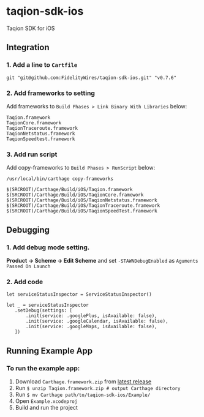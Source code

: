 # taqion-sdk-ios
Taqion SDK for iOS

## Integration

### 1. Add a line to `Cartfile`

```Cartfile
git "git@github.com:FidelityWires/taqion-sdk-ios.git" "v0.7.6"
```

### 2. Add frameworks to setting

Add frameworks to  `Build Phases > Link Binary With Libraries` below:

```
Taqion.framework
TaqionCore.framework
TaqionTraceroute.framework
TaqionNetstatus.framework
TaqionSpeedtest.framework
```

### 3. Add run script

Add copy-frameworks to `Build Phases > RunScript` below:

```
/usr/local/bin/carthage copy-frameworks

$(SRCROOT)/Carthage/Build/iOS/Taqion.framework
$(SRCROOT)/Carthage/Build/iOS/TaqionCore.framework
$(SRCROOT)/Carthage/Build/iOS/TaqionNetstatus.framework
$(SRCROOT)/Carthage/Build/iOS/TaqionTraceroute.framework
$(SRCROOT)/Carthage/Build/iOS/TaqionSpeedTest.framework
```

## Debugging
### 1. Add debug mode setting.
**Product -> Scheme -> Edit Scheme** and set `-STAWNDebugEnabled` as `Aguments Passed On Launch`
### 2. Add code

 ```
let serviceStatusInspector = ServiceStatusInspector()

let _ = serviceStatusInspector
    .setDebug(settings: [
        .init(service: .googlePlus, isAvailable: false),
        .init(service: .googleCalendar, isAvailable: false),
        .init(service: .googleMaps, isAvailable: false),
    ])
 ```

## Running Example App
### To run the example app:
1. Download `Carthage.framework.zip` from [latest release](https://github.com/FidelityWires/taqion-sdk-ios/releases)
2. Run `$ unzip Taqion.framework.zip # output Carthage directory`
3. Run `$ mv Carthage path/to/taqion-sdk-ios/Example/`
4. Open `Example.xcodeproj`
5. Build and run the project